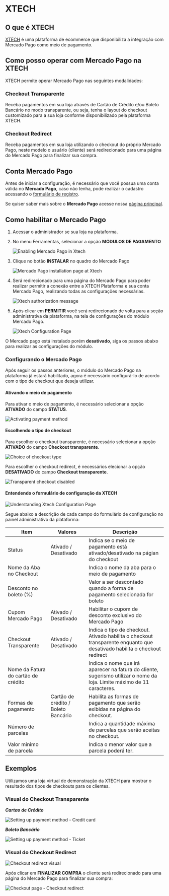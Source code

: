 # XTECH

## O que é XTECH

[XTECH](https://www.xtechcommerce.com/) é uma plataforma de ecommerce que disponibiliza a integração com Mercado Pago como meio de pagamento.

## Como posso operar com Mercado Pago na XTECH

XTECH permite operar Mercado Pago nas seguintes modalidades:

### Checkout Transparente

Receba pagamentos em sua loja através de Cartão de Crédito e/ou Boleto Bancário no modo transparente, ou seja, tenha o layout do checkout customizado para a sua loja conforme disponibilizado pela plataforma XTECH.

### Checkout Redirect

Receba pagamentos em sua loja utilizando o checkout do próprio Mercado Pago, neste modelo o usuário (cliente) será redirecionado para uma página do Mercado Pago para finalizar sua compra.

## Conta Mercado Pago

Antes de iniciar a configuração, é necessário que você possua uma conta válida no **Mercado Pago**, caso não tenha, pode realizar o cadastro acessando o [formulário de registro](https://www.mercadopago.com.br/registration-mp?mode=mp).

Se quiser saber mais sobre o **Mercado Pago** acesse nossa [página principal](https://www.mercadopago.com.br/).

## Como habilitar o Mercado Pago

1. Acessar o administrador se sua loja na plataforma.
2. No menu Ferramentas, selecionar a opção **MÓDULOS DE PAGAMENTO**

    ![Enabling Mercado Pago in Xtech](/images/xtech_config01.png)

3. Clique no botão **INSTALAR** no quadro do Mercado Pago

    ![Mercado Pago installation page at Xtech](/images/xtech_config02.png)

4. Será redirecionado para uma página do Mercado Pago para poder realizar permitir a conexão entre a XTECH Plataforma e sua conta Mercado Pago, realizando todas as configurações necessárias.

    ![Xtech authorization message](/images/xtech_config03.png)

5. Após clicar em **PERMITIR** você será redirecionado de volta para a seção administrativa da plataforma, na tela de configurações do módulo Mercado Pago.

    ![Xtech Configuration Page](/images/xtech_config04.png)

O Mercado pago está instalado porém **desativado**, siga os passos abaixo para realizar as configurações do módulo.

### Configurando o Mercado Pago

Após seguir os passos anteriores, o módulo do Mercado Pago na plataforma já estará habilitado, agora é necessário configurá-lo de acordo com o tipo de checkout que deseja utilizar.

#### Ativando o meio de pagamento

Para ativar o meio de pagamento, é necessário selecionar a opção **ATIVADO** do campo **STATUS**.

![Activating payment method](/images/xtech_config06.png)

#### Escolhendo o tipo de checkout

Para escolher o checkout transparente, é necessário selecionar a opção **ATIVADO** do campo **Checkout transparente**.

![Choice of checkout type](/images/xtech_config07.png)

Para escolher o checkout redirect, é necessários elecionar a opção **DESATIVADO** do campo **Checkout transparente**.

![Transparent checkout disabled](/images/xtech_config08.png)

#### Entendendo o formulário de configuração da XTECH

![Understanding Xtech Configuration Page](/images/xtech_config05.png)

Segue abaixo a descrição de cada campo do formulário de configuração no painel administrativo da plataforma:

Item | Valores | Descrição
---------|----------|---------
 Status | Ativado / Desativado | Indica se o meio de pagamento está ativado/desativado na págian do checkout
 Nome da Aba no Checkout | | Indica o nome da aba para o meio de pagamento
 Desconto no boleto (%) | | Valor a ser descontado quando a forma de pagamento selecionada for boleto
 Cupom Mercado Pago | Ativado / Desativado | Habilitar o cupom de desconto exclusivo do Mercado Pago
 Checkout Transparente | Ativado / Desativado | Indica o tipo de checkout. Ativado habilita o checkout transparente enquanto que desativado habilita o checkout redirect
 Nome da Fatura do cartão de crédito | | Indica o nome que irá aparecer na fatura do cliente, sugerismo utilizar o nome da loja. Limite máximo de 11 caracteres.
 Formas de pagamento | Cartão de crédito / Boleto Bancário | Habilita as formas de pagamento que serão exibidas na página do checkout.
 Número de parcelas | | Indica a quantidade máxima de parcelas que serão aceitas no checkout.
 Valor minimo de parcela | | Indica o menor valor que a parcela poderá ter.

## Exemplos

Utilizamos uma loja virtual de demonstração da XTECH para mostrar o resultado dos tipos de checkouts para os clientes.

### Visual do Checkout Transparente

**_Cartao de Crédito_**

![Setting up payment method - Credit card](/images/xtech_config12.png)

**_Boleto Bancário_**

![Setting up payment method - Ticket](/images/xtech_config11.png)

### Visual do Checkout Redirect

![Checkout redirect visual](/images/xtech_config10.png)

Após clicar em **FINALIZAR COMPRA** o cliente será redirecionado para uma página do Mercado Pago para finalizar sua compra:

![Checkout page - Checkout redirect](/images/xtech_gif01.png)
